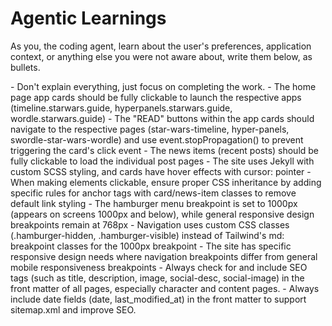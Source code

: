 # Agentic Learnings

As you, the coding agent, learn about the user's preferences, application context, or anything else you were not aware about, write them below, as bullets.

<learnings>
- Don't explain everything, just focus on completing the work.
- The home page app cards should be fully clickable to launch the respective apps (timeline.starwars.guide, hyperpanels.starwars.guide, wordle.starwars.guide)
- The "READ" buttons within the app cards should navigate to the respective pages (star-wars-timeline, hyper-panels, swordle-star-wars-wordle) and use event.stopPropagation() to prevent triggering the card's click event
- The news items (recent posts) should be fully clickable to load the individual post pages
- The site uses Jekyll with custom SCSS styling, and cards have hover effects with cursor: pointer
- When making elements clickable, ensure proper CSS inheritance by adding specific rules for anchor tags with card/news-item classes to remove default link styling
- The hamburger menu breakpoint is set to 1000px (appears on screens 1000px and below), while general responsive design breakpoints remain at 768px
- Navigation uses custom CSS classes (.hamburger-hidden, .hamburger-visible) instead of Tailwind's md: breakpoint classes for the 1000px breakpoint
- The site has specific responsive design needs where navigation breakpoints differ from general mobile responsiveness breakpoints
- Always check for and include SEO tags (such as title, description, image, social-desc, social-image) in the front matter of all pages, especially character and content pages.
- Always include date fields (date, last_modified_at) in the front matter to support sitemap.xml and improve SEO.
</learnings>